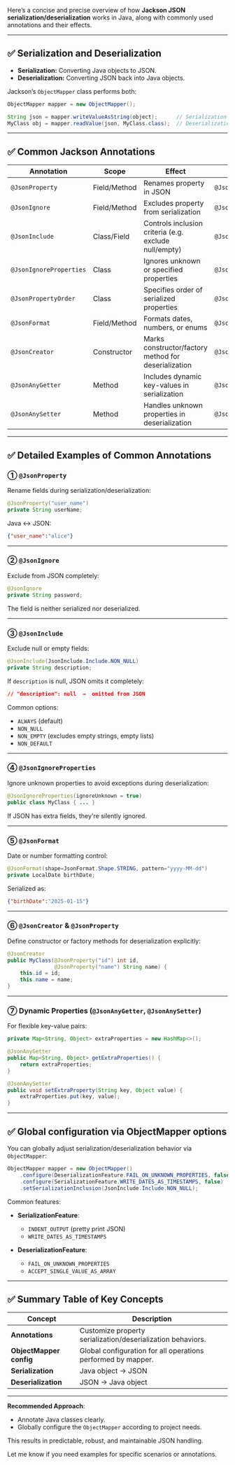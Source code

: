 
Here’s a concise and precise overview of how **Jackson JSON serialization/deserialization** works in Java, along with commonly used annotations and their effects.

---

## ✅ Serialization and Deserialization

- **Serialization:** Converting Java objects to JSON.
- **Deserialization:** Converting JSON back into Java objects.

Jackson’s `ObjectMapper` class performs both:

```java
ObjectMapper mapper = new ObjectMapper();

String json = mapper.writeValueAsString(object);      // Serialization
MyClass obj = mapper.readValue(json, MyClass.class);  // Deserialization
```

---

## ✅ Common Jackson Annotations

| Annotation               | Scope            | Effect                                                 | Example usage                    |
|--------------------------|------------------|--------------------------------------------------------|----------------------------------|
| `@JsonProperty`          | Field/Method     | Renames property in JSON                               | `@JsonProperty("user_name")`     |
| `@JsonIgnore`            | Field/Method     | Excludes property from serialization                   | `@JsonIgnore`                    |
| `@JsonInclude`           | Class/Field      | Controls inclusion criteria (e.g. exclude null/empty)  | `@JsonInclude(Include.NON_NULL)` |
| `@JsonIgnoreProperties`  | Class            | Ignores unknown or specified properties                | `@JsonIgnoreProperties(ignoreUnknown=true)` |
| `@JsonPropertyOrder`     | Class            | Specifies order of serialized properties               | `@JsonPropertyOrder({"id","name"})` |
| `@JsonFormat`            | Field/Method     | Formats dates, numbers, or enums                       | `@JsonFormat(pattern="yyyy-MM-dd")` |
| `@JsonCreator`           | Constructor      | Marks constructor/factory method for deserialization   | `@JsonCreator public MyClass(...)` |
| `@JsonAnyGetter`         | Method           | Includes dynamic key-values in serialization           | `@JsonAnyGetter`                 |
| `@JsonAnySetter`         | Method           | Handles unknown properties in deserialization          | `@JsonAnySetter`                 |

---

## ✅ Detailed Examples of Common Annotations

### ① `@JsonProperty`

Rename fields during serialization/deserialization:

```java
@JsonProperty("user_name")
private String userName;
```

Java ↔ JSON:
```json
{"user_name":"alice"}
```

---

### ② `@JsonIgnore`

Exclude from JSON completely:

```java
@JsonIgnore
private String password;
```

The field is neither serialized nor deserialized.

---

### ③ `@JsonInclude`

Exclude null or empty fields:

```java
@JsonInclude(JsonInclude.Include.NON_NULL)
private String description;
```

If `description` is null, JSON omits it completely:
```json
// "description": null  →  omitted from JSON
```

Common options:
- `ALWAYS` (default)
- `NON_NULL`
- `NON_EMPTY` (excludes empty strings, empty lists)
- `NON_DEFAULT`

---

### ④ `@JsonIgnoreProperties`

Ignore unknown properties to avoid exceptions during deserialization:

```java
@JsonIgnoreProperties(ignoreUnknown = true)
public class MyClass { ... }
```

If JSON has extra fields, they're silently ignored.

---

### ⑤ `@JsonFormat`

Date or number formatting control:

```java
@JsonFormat(shape=JsonFormat.Shape.STRING, pattern="yyyy-MM-dd")
private LocalDate birthDate;
```

Serialized as:
```json
{"birthDate":"2025-01-15"}
```

---

### ⑥ `@JsonCreator` & `@JsonProperty`

Define constructor or factory methods for deserialization explicitly:

```java
@JsonCreator
public MyClass(@JsonProperty("id") int id,
               @JsonProperty("name") String name) {
    this.id = id;
    this.name = name;
}
```

---

### ⑦ Dynamic Properties (`@JsonAnyGetter`, `@JsonAnySetter`)

For flexible key-value pairs:

```java
private Map<String, Object> extraProperties = new HashMap<>();

@JsonAnyGetter
public Map<String, Object> getExtraProperties() {
    return extraProperties;
}

@JsonAnySetter
public void setExtraProperty(String key, Object value) {
    extraProperties.put(key, value);
}
```

---

## ✅ Global configuration via ObjectMapper options

You can globally adjust serialization/deserialization behavior via `ObjectMapper`:

```java
ObjectMapper mapper = new ObjectMapper()
    .configure(DeserializationFeature.FAIL_ON_UNKNOWN_PROPERTIES, false)
    .configure(SerializationFeature.WRITE_DATES_AS_TIMESTAMPS, false)
    .setSerializationInclusion(JsonInclude.Include.NON_NULL);
```

Common features:

- **SerializationFeature**:
  - `INDENT_OUTPUT` (pretty print JSON)
  - `WRITE_DATES_AS_TIMESTAMPS`

- **DeserializationFeature**:
  - `FAIL_ON_UNKNOWN_PROPERTIES`
  - `ACCEPT_SINGLE_VALUE_AS_ARRAY`

---

## ✅ Summary Table of Key Concepts

| Concept                | Description                                                   |
|------------------------|---------------------------------------------------------------|
| **Annotations**        | Customize property serialization/deserialization behaviors.   |
| **ObjectMapper config**| Global configuration for all operations performed by mapper.  |
| **Serialization**      | Java object → JSON                                            |
| **Deserialization**    | JSON → Java object                                            |

---

**Recommended Approach**:
- Annotate Java classes clearly.
- Globally configure the `ObjectMapper` according to project needs.

This results in predictable, robust, and maintainable JSON handling.

Let me know if you need examples for specific scenarios or annotations.
